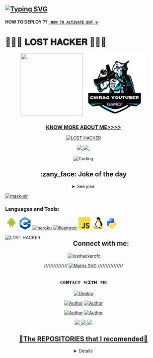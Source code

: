 ## [![Typing SVG](https://readme-typing-svg.herokuapp.com?font=Rockstar-ExtraBold&color=F045EB&lines=𝐖𝐄𝐋𝐂𝐎𝐌𝐄+𝐓𝐎+𝐋𝐎𝐒𝐓+𝐇𝐀𝐂𝐊𝐄𝐑+𝐏𝐑𝐎𝐅𝐈𝐋𝐄.;𝐇𝐄𝐑𝐄+𝐘𝐎𝐔+𝐂𝐀𝐍+𝐅𝐈𝐍𝐃+𝐖𝐇𝐀𝐒𝐓𝐀𝐏𝐏+𝐁𝐎𝐓+𝐒𝐂𝐑𝐈𝐏𝐓;𝐓𝐇𝐀𝐍𝐊𝐒+𝐅𝐎𝐑+𝐕𝐈𝐒𝐈𝐓𝐈𝐍𝐆+𝐎𝐔𝐑+PRO𝐅𝐈𝐋𝐄 )](https://git.io/typing-svg)
#### HOW TO DEPLOY ?? [` HOW TO ACTIVATE BOT ✨`](https://youtu.be/PUFUJAgMxO0) 


# 👨🏻‍💻 𝐋𝐎𝐒𝐓 𝐇𝐀𝐂𝐊𝐄𝐑 👨🏻‍💻

<div align="center">
  <img border-radius: 15px src="https://i.ibb.co/LCy6Gzb/IMG-20220531-155604-202.jpg" width="200" height="200"/>
<a href="https://youtube.com/c/chiragyoutuber"><img border-radius: 15px src="logo.jpg" width="200" height="200"/>

### KNOW MORE ABOUT ME>>>>

<p align="center"><a href="https://github.com/LOSTHACKEROFC"><img title="LOST HACKER" src="https://github-readme-stats.vercel.app/api?username=LOST-HACKER&show_icons=true&include_all_commits=true&theme=chartreuse-dark&cache_seconds=3200"></a>


</p>
<p align="center">
  <a href="https://instagram.com/chirag__bhatnagar"><img src="https://img.shields.io/badge/Instagram-E4405F?style=for-the-badge&logo=instagram&logoColor=white"/> 
  <a href="https://wa.me/919536476115"><img src="https://img.shields.io/badge/WhatsApp-25D366?style=for-the-badge&logo=whatsapp&logoColor=white" />
<a href="chirag-youtuber-chirag.on.drv.tw/site"><img scr="https://img.shields.io/badge/webpage-E4405F?style=for-the-badge&logo=WEBSITE&logoColor=white"/>
    </p>
</a>
     </a>
<img align="center" alt="Coding" width="500" src="https://media2.giphy.com/media/qFw6AsQptpuzQ33Fjd/giphy.gif?cid=6c09b952d65a849d347feeab83b62850459c4e66cf9f4569&rid=giphy.gif&ct=g">
</br
</details>
<h2>:zany_face: Joke of the day</h2>
<details>
<summary>See joke</summary>
    <a href="https://github.com/ABSphreak/readme-jokes">
        <img src="https://readme-jokes.vercel.app/api?theme=tokyonight&hideBorder" alt="Jokes Card" />
    </a>
</details>
<p align="left"> <a href="https://github.com/ryo-ma/github-profile-trophy"><img src="https://github-profile-trophy.vercel.app/?username=mask-sir" alt="mask-sir" /></a> </p>
<h3 align="left">Languages and Tools:</h3>
<p align="left"> <a href="https://developer.android.com" target="_blank"> <img src="https://raw.githubusercontent.com/devicons/devicon/master/icons/android/android-original-wordmark.svg" alt="android" width="40" height="40"/> </a> <a href="https://www.w3schools.com/cpp/" target="_blank"> <img src="https://raw.githubusercontent.com/devicons/devicon/master/icons/cplusplus/cplusplus-original.svg" alt="cplusplus" width="40" height="40"/> </a> <a href="https://heroku.com" target="_blank"> <img src="https://www.vectorlogo.zone/logos/heroku/heroku-icon.svg" alt="heroku" width="40" height="40"/> </a> <a href="https://www.adobe.com/in/products/illustrator.html" target="_blank"> <img src="https://www.vectorlogo.zone/logos/adobe_illustrator/adobe_illustrator-icon.svg" alt="illustrator" width="40" height="40"/> </a> <a href="https://developer.mozilla.org/en-US/docs/Web/JavaScript" target="_blank"> <img src="https://raw.githubusercontent.com/devicons/devicon/master/icons/javascript/javascript-original.svg" alt="javascript" width="40" height="40"/> </a> <a href="https://www.linux.org/" target="_blank"> <img src="https://raw.githubusercontent.com/devicons/devicon/master/icons/linux/linux-original.svg" alt="linux" width="40" height="40"/> </a> <a href="https://www.python.org" target="_blank"> <img src="https://raw.githubusercontent.com/devicons/devicon/master/icons/python/python-original.svg" alt="python" width="40" height="40"/> </a> </p>
<p><img align="left" src="https://github-readme-stats.vercel.app/api/top-langs?username=LOSTHACKEROFC&show_icons=true&locale=en&layout=compact" alt="LOST HACKER" /></p>
<h2 align="center">Connect with me:</h2>
<p align="center">

   

<p align="center">
<p>&nbsp;<img align="center" src="https://github-readme-stats.vercel.app/api?username=losthackerofc&show_icons=true&theme=dark&locale=en"alt="losthackerofc" /></p>
  
 /////////////// 
  [![Matrix SVG](https://raw.githubusercontent.com/rodrigograca31/rodrigograca31/master/matrix.svg)](https://chat.whatsapp.com/Imi0xFyoBmIBUSc7C947TL)
////////////////
  
## ```ᴄᴏɴᴛᴀᴄᴛ ᴡɪᴛʜ ᴍᴇ```
[![Deploy](https://www.herokucdn.com/deploy/button.svg)](https://heroku.com) 
<p align="center">
 <a href="github.com/LOSTHACKEROFC"><img title="Author" src="https://img.shields.io/badge/Author-CHIRAG YOUTUBER-25D366.svg?style=for-the-badge&logo=github" /></a>  <a href="https://Wa.me/+919536476115?text=Hello%20P3P3%20Bro🌝...fen%20boi%20aan😌💝"><img title="Author" src="https://img.shields.io/badge/Owner-CHIRAG YOUTUBER-red.svg?style=for-the-badge&logo=whatsapp" /></a>
<p align="center">
<a href="https://chat.whatsapp.com/JvIdTV61RUs4NTmYrtV6qz"><img title="Author" src="https://img.shields.io/badge/Watsapp-Group-25D366.svg?style=for-the-badge&logo=whatsapp" /></a> <a href="https://youtube.com/c/chiragyoutuber"><img title="Author" src="https://img.shields.io/badge/Youtube-CHIRAG YOUTUBER-25D366.svg?style=for-the-badge&logo=youtube" /></a>
</p>
<p align="center">
<a href="https://wa.me/919536476115"><img src="https://img.shields.io/badge/Contact 𝐋𝐎𝐒𝐓 𝐇𝐀𝐂𝐊𝐄𝐑-25D366?style=for-the-badge&logo=whatsapp&logoColor=white" />
<a href="instagram.com/chirag__bhatnagar"><img src="https://img.shields.io/badge/INSTAGRAM-25D366?style=for-the-badge&logo=instagram&logoColor=white" />
<a href="https://youtube.com/c/chiragyoutuber"><img src="https://img.shields.io/badge/Subscribe-ff0000?style=for-the-badge&logo=youtube&logoColor=ff000000&link=https://www.youtube.com/c/BOTINDO" /><br>
</p>

## 🚀The REPOSITORIES that I recomended🚀
<details>
<summary>Click Here</summary>

TINA[![ReadMe Card](https://github-readme-stats.vercel.app/api/pin/?username=losthackerofc&repo=tina&theme=buefy)](https://github.com/losthackerofc/TINA)

TERMUX-SHELL[![ReadMe Card](https://github-readme-stats.vercel.app/api/pin/?username=losthackerofc&repo=TERMUX-SHELL&theme=buefy)](https://github.com/losthackerofc/TERMUX-SHELL)

BOSCO[![ReadMe Card](https://github-readme-stats.vercel.app/api/pin/?username=losthackerofc&repo=bosco&theme=buefy)](https://github.com/losthackerofc/bosco)
